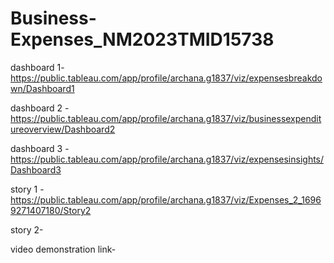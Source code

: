# Business-Expenses_NM2023TMID15738

dashboard 1-https://public.tableau.com/app/profile/archana.g1837/viz/expensesbreakdown/Dashboard1

dashboard 2 -https://public.tableau.com/app/profile/archana.g1837/viz/businessexpenditureoverview/Dashboard2

dashboard 3 -https://public.tableau.com/app/profile/archana.g1837/viz/expensesinsights/Dashboard3

story 1 -https://public.tableau.com/app/profile/archana.g1837/viz/Expenses_2_16969271407180/Story2

story 2-

video demonstration link-

